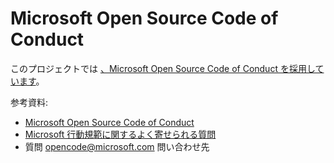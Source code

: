 # <a name="microsoft-open-source-code-of-conduct"></a>Microsoft Open Source Code of Conduct  

このプロジェクトでは [、Microsoft Open Source Code of Conduct を採用しています](https://opensource.microsoft.com/codeofconduct)。  

参考資料:  

*   [Microsoft Open Source Code of Conduct](https://opensource.microsoft.com/codeofconduct)  
*   [Microsoft 行動規範に関するよく寄せられる質問](https://opensource.microsoft.com/codeofconduct/faq)  
*   質問 [opencode@microsoft.com](mailto:opencode@microsoft.com) 問い合わせ先  
